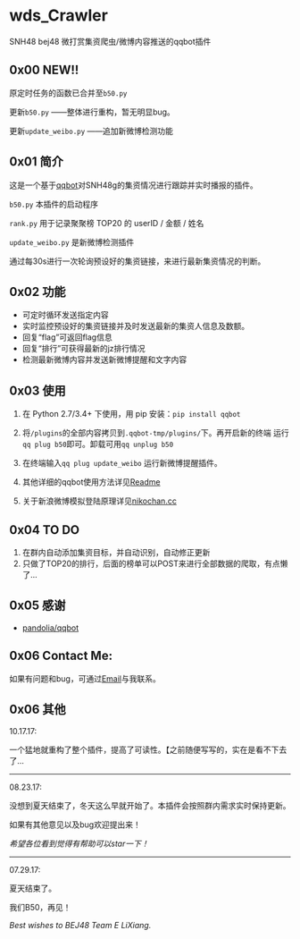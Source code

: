 # wds_Crawler
SNH48 bej48 微打赏集资爬虫/微博内容推送的qqbot插件

## 0x00 NEW!!

原定时任务的函数已合并至``b50.py``

更新``b50.py`` ——整体进行重构，暂无明显bug。

更新``update_weibo.py`` ——追加新微博检测功能

## 0x01 简介
这是一个基于[qqbot](https://github.com/pandolia/qqbot)对SNH48g的集资情况进行跟踪并实时播报的插件。


``b50.py`` 本插件的启动程序

``rank.py`` 用于记录聚聚榜 TOP20 的 userID / 金额 / 姓名

``update_weibo.py`` 是新微博检测插件

通过每30s进行一次轮询预设好的集资链接，来进行最新集资情况的判断。

## 0x02 功能
* 可定时循环发送指定内容
* 实时监控预设好的集资链接并及时发送最新的集资人信息及数额。
* 回复“flag”可返回flag信息
* 回复“排行”可获得最新的jz排行情况
* 检测最新微博内容并发送新微博提醒和文字内容

## 0x03 使用
1. 在 Python 2.7/3.4+ 下使用，用 pip 安装：``pip install qqbot``

2. 将``/plugins``的全部内容拷贝到``.qqbot-tmp/plugins/``下。再开启新的终端 运行``qq plug b50``即可。卸载可用``qq unplug b50``

3. 在终端输入``qq plug update_weibo`` 运行新微博提醒插件。
3. 其他详细的qqbot使用方法详见[Readme](https://github.com/pandolia/qqbot)

4. 关于新浪微博模拟登陆原理详见[nikochan.cc](http://www.nikochan.cc/2017/08/03/Crawlerweibonotloggin/)

## 0x04 TO DO
1. 在群内自动添加集资目标，并自动识别，自动修正更新
2. 只做了TOP20的排行，后面的榜单可以POST来进行全部数据的爬取，有点懒了...


## 0x05 感谢
* [pandolia/qqbot]()

## 0x06 Contact Me:

如果有问题和bug，可通过[Email](mailto:pyf0311@gmail.com)与我联系。

## 0x06 其他
10.17.17:

一个猛地就重构了整个插件，提高了可读性。【之前随便写写的，实在是看不下去了...

---------
08.23.17:

没想到夏天结束了，冬天这么早就开始了。本插件会按照群内需求实时保持更新。

如果有其他意见以及bug欢迎提出来！

*希望各位看到觉得有帮助可以star一下！*

---------
07.29.17:

夏天结束了。

我们B50，再见！


*Best wishes to BEJ48 Team E LiXiang.* 

